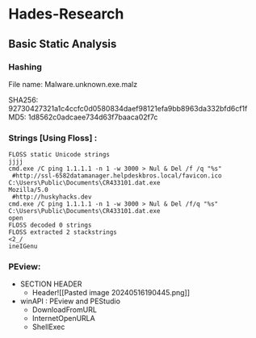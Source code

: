 # Hades-Research

## Basic Static Analysis

### Hashing
File name: Malware.unknown.exe.malz

SHA256: 92730427321a1c4ccfc0d0580834daef98121efa9bb8963da332bfd6cf1f 
MD5: 1d8562c0adcaee734d63f7baaca02f7c

### Strings [Using Floss] :

```
FLOSS static Unicode strings
jjjj
cmd.exe /C ping 1.1.1.1 -n 1 -w 3000 > Nul & Del /f /q "%s"
 #http://ssl-6582datamanager.helpdeskbros.local/favicon.ico
C:\Users\Public\Documents\CR433101.dat.exe
Mozilla/5.0
 #http://huskyhacks.dev
cmd.exe /C ping 1.1.1.1 -n 1 -w 3000 > Nul & Del /f/q "%s" 
C:\Users\Public\Documents\CR433101.dat.exe
open
FLOSS decoded 0 strings
FLOSS extracted 2 stackstrings
<2_/
ineIGenu
```

### PEview:

- SECTION HEADER
	- Header![[Pasted image 20240516190445.png]]
-  winAPI : PEview and PEStudio
	- DownloadFromURL
	- InternetOpenURLA
	- ShellExec



